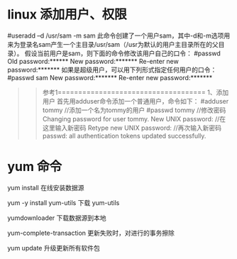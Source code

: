 # linux 添加用户、权限
#useradd –d /usr/sam -m sam
此命令创建了一个用户sam，其中-d和-m选项用来为登录名sam产生一个主目录/usr/sam（/usr为默认的用户主目录所在的父目录）。
假设当前用户是sam，则下面的命令修改该用户自己的口令：
#passwd
Old password:******
New password:*******
Re-enter new password:*******
如果是超级用户，可以用下列形式指定任何用户的口令：
#passwd sam
New password:*******
Re-enter new password:*******
>>参考1====================================
1、添加用户
首先用adduser命令添加一个普通用户，命令如下：
#adduser tommy  //添加一个名为tommy的用户
#passwd tommy   //修改密码
Changing password for user tommy.
New UNIX password:     //在这里输入新密码
Retype new UNIX password:  //再次输入新密码
passwd: all authentication tokens updated successfully.

# yum 命令

yum install 在线安装数据源

yum -y install yum-utils 下载 yum-utils

yumdownloader 下载数据源到本地

yum-complete-transaction 更新失败时，对进行的事务擦除

yum update 升级更新所有软件包